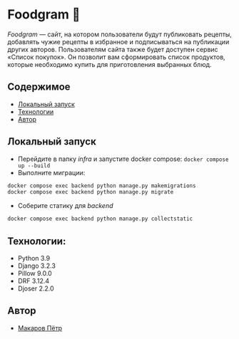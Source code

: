 # Foodgram :avocado:
_Foodgram_ — сайт, на котором пользователи будут публиковать рецепты, добавлять чужие рецепты в избранное и подписываться на публикации других авторов. Пользователям сайта также будет доступен сервис «Список покупок». Он позволит вам сформировать список продуктов, которые необходимо купить для приготовления выбранных блюд.

## Содержимое
* [Локальный запуск](#локальный-запуск)
* [Технологии](#технологии)
* [Автор](#автор)


## Локальный запуск
- Перейдите в папку _infra_ и запустите docker compose: ```docker compose up --build```
- Выполните миграции:
```sh 
docker compose exec backend python manage.py makemigrations
docker compose exec backend python manage.py migrate
```
- Соберите статику для _backend_
```sh 
docker compose exec backend python manage.py collectstatic
```

## Технологии:
- Python 3.9
- Django 3.2.3
- Pillow 9.0.0
- DRF 3.12.4
- Djoser 2.2.0

## Автор
* [Макаров Пётр](https://github.com/MakarovPetr2004)


